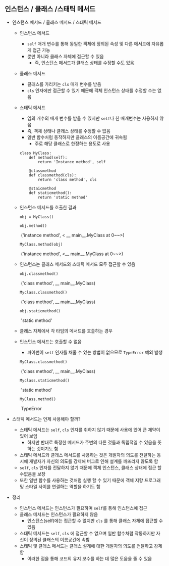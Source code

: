 ## 인스턴스 / 클래스 /스태틱 메서드

* 인스턴스 메서드 / 클래스 메서드 / 스태틱 메서드

  * 인스턴스 메서드

    * `self` 매개 변수를 통해 동일한 객체에 정의된 속성 및 다른 메서드에 자유롭게 접근 가능
    * 뿐만 아니라 클래스 자체에 접근할 수 있음
      * 즉, 인스턴스 메서드가 클래스 상태를 수정할 수도 있음

  * 클래스 메서드

    * 클래스를 가리키는 `cls` 매개 변수를 받음
    * `cls` 인자에만 접근할 수 있기 때문에 객체 인스턴스 상태를 수정할 수는 없음

  * 스태틱 메서드

    * 임의 개수의 매개 변수를 받을 수 있지만 `self`나 친 매개변수는 사용하지 않음
    * 즉, 객체 상태나 클래스 상태를 수정할 수 없음
    * 일반 함수처럼 동작하지만 클래스의 이름공간에 귀속됨
      * 주로 해당 클래스로 한정하는 용도로 사용

    ```
    class MyClass:
    	def method(self):
    		return 'Instance method', self
    		
    	@classmethod
    	def classmethod(cls):
    		return 'class method', cls
    		
    	@staicmethod
    	def staticmethod():
    		return 'static method'
    ```

  * 인스턴스 메서드를 호출한 결과

    ```
    obj = MyClass()
    ```

    ```
    obj.method()
    ```

    ​	('instance method', < __ main__.MyClass at 0~~>)

    ```
    MyClass.method(obj)
    ```

    ​	('instance method', <__ main__.MyClass at 0~~>)

  * 인스턴스는 클래스 메서드와 스태틱 메서드 모두 접근할 수 있음

    ```
    obj.classmethod()
    ```

    ​	('class method', __ main__.MyClass)

    ```
    Myclass.classmethod()
    ```

    ​	('class method', __ main__,MyClass)

    ```
    obj.staticmethod()
    ```

    ​	'static method'

  * 클래스 자체에서 각 타임의 메서드를 호출하는 경우

  * 인스턴스 메서드는 호출할 수 없음

    * 파이썬이 `self` 인자를 채울 수 있는 방법이 없으므로 `TypeError` 예외 발생

    ```
    MyClass.classmethod()
    ```

    ​	('class method', __ main__.MyClass)

    ```
    Myclass.staticmethod()
    ```

    ​	'static method'

    ```
    MyClass.method()
    ```

    ​	TypeError

* 스태틱 메서드는 언제 사용해야 할까?
  * 스태틱 메서드는 `self`, `cls` 인자를 취하지 않기 때문에 사용에 있어 큰 제약이 있어 보임
    * 하지만 반대로 특정한 메서드가 주변의 다른 것들과 독립적일 수 있음을 뜻하는 것이기도 함
  * 스태틱 메서드와 클래스 메서드를 사용하는 것은 개발자의 의도를 전달하는 동시에 개발자가 자신의 의도를 강제해 버그로 인해 설계를 깨뜨리지 않도록 함
  * `self`, `cls` 인자를 전달하지 않기 때문에 객체 인스턴스, 클래스 상태에 접근 할 수없음을 보장
  * 또한 일반 함수를 사용하는 것처럼 실행 할 수 있기 때문에 객체 지향 프로그래밍 스타일 사이를 연결하는 역할을 하기도 함
* 정리
  * 인스턴스 메서드는 인스턴스가 필요하며 `self`를 통해 인스턴스에 접근
  * 클래스 메서드는 인스턴스가 필요하지 않음
    * 인스턴스(self)에는 접근할 수 없지만 `cls` 를 통해 클래스 자체에 접근할 수 있음
  * 스태틱 메서드는 `self`, `cls` 에 접근할 수 없으며 일반 함수처럼 작동하지만 자신이 정의된 클래스의 이름공간에 속함
  * 스태틱 및 클래스 메서드는 클래스 설계에 대한 개발자의 의도를 전달하고 강제함
    * 이러한 점을 통해 코드의 유지 보수를 하는 데 많은 도움을 줄 수 있음